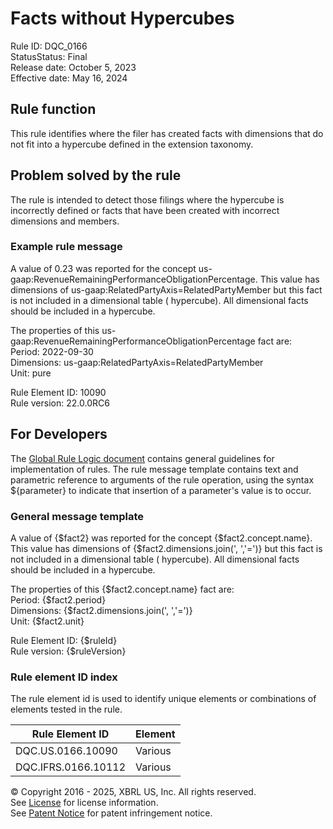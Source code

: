 # Facts without Hypercubes  
Rule ID: DQC_0166  
StatusStatus: Final  
Release date: October 5, 2023  
Effective date: May 16, 2024  
  
## Rule function
This rule identifies where the filer has created facts with dimensions that do not fit into a hypercube defined in the extension taxonomy.

## Problem solved by the rule  
The rule is intended to detect those filings where the hypercube is incorrectly defined or facts that have been created with incorrect dimensions and members.    

### Example rule message
A value of 0.23 was reported for the concept us-gaap:RevenueRemainingPerformanceObligationPercentage.  This value has dimensions of  us-gaap:RelatedPartyAxis=RelatedPartyMember but this fact is not included in a dimensional table ( hypercube). All dimensional facts should be included in a hypercube.  

The properties of this us-gaap:RevenueRemainingPerformanceObligationPercentage fact are:  
Period: 2022-09-30  
Dimensions: us-gaap:RelatedPartyAxis=RelatedPartyMember  
Unit: pure  

Rule Element ID: 10090  
Rule version: 22.0.0RC6

## For Developers  
The [Global Rule Logic document](https://github.com/DataQualityCommittee/dqc_us_rules/blob/master/docs/GlobalRuleLogic.md) contains general guidelines for implementation of rules. The rule message template contains text and parametric reference to arguments of the rule operation, using the syntax ${parameter} to indicate that insertion of a parameter's value is to occur. 

### General message template
A value of {$fact2} was reported for the concept {$fact2.concept.name}.  This value has dimensions of  {$fact2.dimensions.join(', ','=')} but this fact is not included in a dimensional table ( hypercube). All dimensional facts should be included in a hypercube.  

The properties of this {$fact2.concept.name} fact are:  
Period: {$fact2.period}  
Dimensions: {$fact2.dimensions.join(', ','=')}  
Unit: {$fact2.unit}  
  
Rule Element ID: {$ruleId}  
Rule version: {$ruleVersion}

### Rule element ID index  
The rule element id is used to identify unique elements or combinations of elements tested in the rule.

|Rule Element ID|Element|
|--- |--- |
| DQC.US.0166.10090 | Various |
| DQC.IFRS.0166.10112 | Various |

© Copyright 2016 - 2025, XBRL US, Inc. All rights reserved.   
See [License](https://xbrl.us/dqc-license) for license information.  
See [Patent Notice](https://xbrl.us/dqc-patent) for patent infringement notice.  